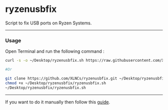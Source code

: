 # ryzenusbfix

Script to fix USB ports on Ryzen Systems.

 ----------

### Usage

Open Terminal and run the following command :

```bash
curl -s -o ~/Desktop/ryzenusbfix.sh https://raw.githubusercontent.com/XLNCs/ryzenusbfix/master/ryzenusbfix.sh && chmod +x ~/Desktop/ryzenusbfix.sh && ~/Desktop/ryzenusbfix.sh

#Or

git clone https://github.com/XLNCs/ryzenusbfix.git ~/Desktop/ryzenusbfix
chmod +x ~/Desktop/ryzenusbfix/ryzenusbfix.sh
~/Desktop/ryzenusbfix/ryzenusbfix.sh
```

----------
If you want to do it manually then follow this [guide](ManualGuide.md).
